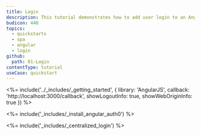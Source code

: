 ```yaml
---
title: Login
description: This tutorial demonstrates how to add user login to an Angular.js application using Auth0.
budicon: 448
topics:
  - quickstarts
  - spa
  - angular
  - login
github:
  path: 01-Login
contentType: tutorial
useCase: quickstart
---
```

<%= include('../_includes/_getting_started', { library: 'AngularJS', callback: 'http://localhost:3000/callback', showLogoutInfo: true, showWebOriginInfo: true }) %>

<%= include('_includes/_install_angular_auth0') %>

<%= include('_includes/_centralized_login') %>
